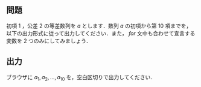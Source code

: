 ## 問題
初項 $1$ ，公差 $2$ の等差数列を $a$ とします．数列 $a$ の初項から第 $10$ 項までを，以下の出力形式に従って出力してください．また， $for$ 文中も合わせて宣言する変数を $2$ つのみにしてみましょう．

## 出力
ブラウザに $a_1, a_2, \ldots, a_{10}$ を，空白区切りで出力してください．

